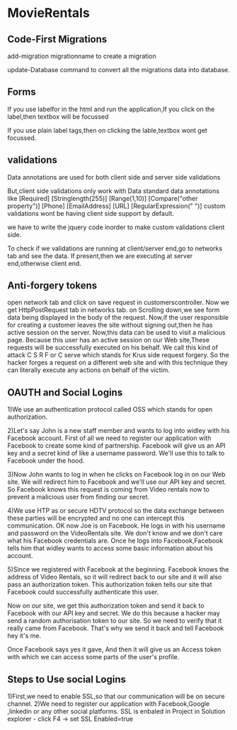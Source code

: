 # MovieRentals

Code-First Migrations
----------------------

add-migration migrationname to create a migration 

update-Database command to convert all the migrations data into database.

Forms
-----
If you use labelfor in the html and run the application,If you click on the label,then textbox will be focussed

If you use plain label tags,then on clicking the lable,textbox wont get focussed.

validations
-----------
Data annotations are used for both client side and server side validations

But,client side validations only work with Data standard data annotations like 
[Required]
[Stringlength(255)]
[Range(1,10)]
[Compare("other property")]
[Phone]
[EmailAddress]
[URL]
[RegularExpression("   ")]
custom validations wont be having client side support by default.

we have to write the jquery code inorder to make custom validations client side.

To check if we validations are running at client/server end,go to networks tab and see the data.
If present,then we are executing at server end,otherwise client end.

Anti-forgery tokens
--------------------
open network tab and click on save request in customerscontroller.
Now we get HttpPostRequest tab in networks tab.
on Scrolling down,we see form data being displayed in the body of the request.
Now,if the user responsible for creating a customer leaves the site without signing out,then he has active session on the server. 
Now,this data can be used to visit a malicious page. 
Because this user has an active session on our Web site,These requests will be successfully executed on his behalf.
We call this kind of attack C S R F or C serve which stands for Krus side request forgery.
So the hacker forges a request on a different web site and with this technique they can literally execute
any actions on behalf of the victim.


OAUTH and Social Logins
-----------------------
1)We use an authentication protocol called OSS which stands for open authorization.

2)Let's say John is a new staff member and wants to log into widley with his Facebook account.
First of all we need to register our application with Facebook to create some kind of partnership.
Facebook will give us an API key and a secret kind of like a username password.
We'll use this to talk to Facebook under the hood.

3)Now John wants to log in when he clicks on Facebook log in on our Web site.
We will redirect him to Facebook and we'll use our API key and secret.
So Facebook knows this request is coming from Video rentals now to prevent a malicious user from finding our secret.

4)We use HTP as or secure HDTV protocol so the data exchange between these parties will be encrypted and
no one can intercept this communication.
OK now Joe is on Facebook.
He logs in with his username and password on the VideoRentals site.
We don't know and we don't care what his Facebook credentials are.
Once he logs into Facebook,Facebook tells him that widley wants to access some basic information about
his account.

5)Since we registered with Facebook at the beginning.
Facebook knows the address of Video Rentals, so it will redirect back to our site and it will also pass an
authorization token. This authorization token tells our site that Facebook could successfully authenticate
this user.

Now on our site, we get this authorization token and send it back to Facebook with our API key and secret.
We do this because a hacker may send a random authorisation token to our site.
So we need to verify that it really came from Facebook.
That's why we send it back and tell Facebook hey it's me.

Once Facebook says yes it gave,
And then it will give us an Access token with which we can access some parts of the user's
profile.

Steps to Use social Logins
--------------------------
1)First,we need to enable SSL,so that our communication will be on secure channel.
2)We need to register our application with Facebook,Google ,linkedin or any other social platforms.
SSL is enbaled in Project in Solution explorer - click F4 -> set SSL Enabled=true

